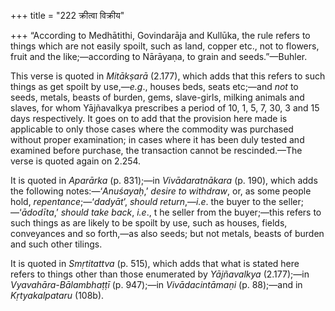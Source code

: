 +++
title = "222 क्रीत्वा विक्रीय"

+++
“According to Medhātithi, Govindarāja and Kullūka, the rule refers to
things which are not easily spoilt, such as land, copper etc., not to
flowers, fruit and the like;—according to Nārāyaṇa, to grain and
seeds.”—Buhler.

This verse is quoted in *Mitākṣarā* (2.177), which adds that this refers
to such things as get spoilt by use,—*e.g*., houses beds, seats etc;—and
*not* to seeds, metals, beasts of burden, gems, slave-girls, milking
animals and slaves, for whom Yājñavalkya prescribes a period of 10, 1,
5, 7, 30, 3 and 15 days respectively. It goes on to add that the
provision here made is applicable to only those cases where the
commodity was purchased without proper examination; in cases where it
has been duly tested and examined before purchase, the transaction
cannot be rescinded.—The verse is quoted again on 2.254.

It is quoted in *Aparārka* (p. 831);—in *Vivādaratnākara* (p. 190),
which adds the following notes:—‘*Anuśayaḥ*,’ *desire to withdraw*, or,
as some people hold, *repentance*;—‘*dadyāt*’, *should return*,—*i.e*.
the buyer to the seller;—‘*ādodīta*,’ *should take back*, *i.e*., t he
seller from the buyer;—this refers to such things as are likely to be
spoilt by use, such as houses, fields, conveyances and so forth,—as also
seeds; but not metals, beasts of burden and such other tilings.

It is quoted in *Smṛtitattva* (p. 515), which adds that what is stated
here refers to things other than those enumerated by *Yājñavalkya*
(2.177);—in *Vyavahāra-Bālambhaṭṭī* (p. 947);—in *Vivādacintāmaṇi* (p.
88);—and in *Kṛtyakalpataru* (108b).


